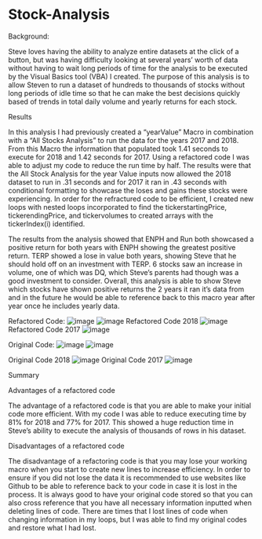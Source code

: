 # Stock-Analysis
Background:

Steve loves having the ability to analyze entire datasets at the click of a button, but was having difficulty looking at several years’ worth of data without having to wait long periods of time for the analysis to be executed by the Visual Basics tool (VBA) I created. The purpose of this analysis is to allow Steven to run a dataset of hundreds to thousands of stocks without long periods of idle time so that he can make the best decisions quickly based of trends in total daily volume and yearly returns for each stock.

Results

In this analysis I had previously created a “yearValue” Macro in combination with a “All Stocks Analysis” to run the data for the years 2017 and 2018. From this Macro the information that populated took 1.41 seconds to execute for 2018 and 1.42 seconds for 2017. Using a refactored code I was able to adjust my code to reduce the run time by half. The results were that the All Stock Analysis for the year Value inputs now allowed the 2018 dataset to run in .31 seconds and for 2017 it ran in .43 seconds with conditional formatting to showcase the loses and gains these stocks were experiencing.
In order for the refractured code to be efficient, I created new loops with nested loops incorporated to find the tickerstartingPrice, tickerendingPrice, and tickervolumes to created arrays with the tickerIndex(i) identified. 

The results from the analysis showed that ENPH and Run both showcased a positive return for both years with ENPH showing the greatest positive return. TERP showed a lose in value both years, showing Steve that he should hold off on an investment with TERP. 6 stocks saw an increase in volume, one of which was DQ, which Steve’s parents had though was a good investment to consider. Overall, this analysis is able to show Steve which stocks have shown positive returns the 2 years it ran it’s data from and in the future he would be able to reference back to this macro year after year once he includes yearly data. 

Refactored Code:
 ![image](https://user-images.githubusercontent.com/102635884/164955743-4d3585b4-be14-40a8-9912-ea59c72322c2.png)
![image](https://user-images.githubusercontent.com/102635884/164955747-07a5f2fe-60bc-400d-960c-30b2dae8544d.png)
Refactored Code 2018
 ![image](https://user-images.githubusercontent.com/102635884/164955757-4dd990ec-6ba5-41a2-a71f-412e6d65c10b.png)
Refactored Code 2017
![image](https://user-images.githubusercontent.com/102635884/164955762-cec3e195-a094-4c11-96a1-6d73b3e9305a.png)

  
Original Code: 
 ![image](https://user-images.githubusercontent.com/102635884/164955737-062a9c19-5f28-4b66-b706-4725c1d6da89.png)
![image](https://user-images.githubusercontent.com/102635884/164955740-46de8c5f-4029-465e-b697-331fdd2a49a0.png)

 
Original Code 2018
![image](https://user-images.githubusercontent.com/102635884/164955727-1bbc1204-3981-4cb0-a963-670364b963b4.png) 
Original Code 2017
 ![image](https://user-images.githubusercontent.com/102635884/164955730-a32cff6f-61f6-4a93-8e1a-2aa926f99645.png)


Summary

Advantages of a refactored code

The advantage of a refactored code is that you are able to make your initial code more efficient. With my code I was able to reduce executing time by 81% for 2018 and 77% for 2017. This showed a huge reduction time in Steve’s ability to execute the analysis of thousands of rows in his dataset. 

Disadvantages of a refactored code

The disadvantage of a refactoring code is that you may lose your working macro when you start to create new lines to increase efficiency. In order to ensure if you did not lose the data it is recommended to use websites like Github to be able to reference back to your code in case it is lost in the process. It is always good to have  your original code stored so that you can also cross reference that you have all necessary information inputted when deleting lines of code. There are times that I lost lines of code when changing information in my loops, but I was able to find my original codes and restore what I had lost. 
